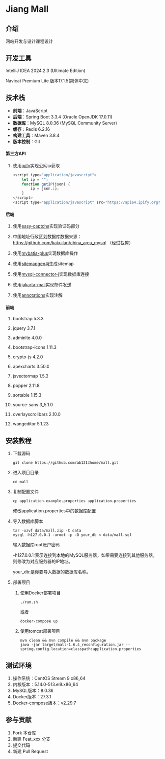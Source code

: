 # Jiang Mall

## 介绍
网站开发与设计课程设计

## 开发工具
IntelliJ IDEA 2024.2.3 (Ultimate Edition)

Navicat Premium Lite 版本17.1.5(简体中文)

## 技术栈

- **前端**：JavaScript
- **后端**：Spring Boot 3.3.4 (Oracle OpenJDK 17.0.11)
- **数据库**：MySQL 8.0.36 (MySQL Community Server) 
- **缓存**：Redis 6.2.16
- **构建工具**：Maven 3.8.4
- **版本控制**：Git

#### 第三方API
1. 使用[ipify](https://www.ipify.org/)实现公网ip获取
    ```javascript
    <script type="application/javascript">
        let ip = "";
        function getIP(json) {
            ip = json.ip;
        }
    </script>
    <script type="application/javascript" src="https://api64.ipify.org?format=jsonp&callback=getIP"></script>
   ```

#### 后端

1. 使用[easy-captcha](https://github.com/ele-admin/EasyCaptcha "v1.6.2")实现验证码部分

2. 中国地址行政区划数据库数据来源：https://github.com/kakuilan/china_area_mysql
（经过裁剪）

3. 使用[mybatis-plus](https://github.com/baomidou/mybatis-plus "v3.5.8")实现数据库操作

4. 使用[sitemapgen4j](https://github.com/dfabulich/sitemapgen4j "v1.1.1")生成sitemap

5. 使用[mysql-connector-j](https://github.com/mysql/mysql-connector-j "v8.3.0")实现数据库连接

6. 使用[jakarta-mail](https://github.com/jakartaee/mail-api "v2.0.1")实现邮件发送

7. 使用[annotations](https://github.com/JetBrains/java-annotations "v26.0.0")实现注解

#### 前端

1. bootstrap 5.3.3

2. jquery 3.7.1

3. adminlte 4.0.0

4. bootstrap-icons 1.11.3

5. crypto-js 4.2.0

6. apexcharts 3.50.0

7. jsvectormap 1.5.3

8. popper 2.11.8

9. sortable 1.15.3

10. source-sans 3_5.1.0

11. overlayscrollbars 2.10.0

12. wangeditor 5.1.23

## 安装教程

1.  下载源码
    ```shell
    git clone https://github.com/ab1213home/mall.git
    ```
2.  进入项目目录
    ```shell
    cd mall
    ```
3.  复制配置文件
    ```shell
    cp application-example.properties application.properties
    ```
    修改application.properties中的数据库配置
4. 导入数据库脚本
    ```shell
    tar -xzvf data/mall.zip -C data
    mysql -h127.0.0.1 -uroot -p -D your_db < data/mall.sql
    ```
   输入数据库root账户密码

   -h127.0.0.1:表示连接到本地的MySQL服务器，如果需要连接到其他服务器，则修改为对应服务器的IP地址。
   
    your_db:是你要导入数据的数据库名称。
5. 部署项目
   1. 使用Docker部署项目
      ```shell
      ./run.sh
      ``` 
      或者
      ```shell
      docker-compose up
      ```
   2. 使用tomcat部署项目
      ```shell
      mvn clean && mvn compile && mvn package
      java -jar target/mall-1.6.4_reconfiguration.jar --spring.config.location=classpath:application.properties
      ```
## 测试环境

1. 操作系统：CentOS Stream 9 x86_64
2. 内核版本：5.14.0-513.el9.x86_64
3. MySQL版本：8.0.36
4. Docker版本：27.3.1
5. Docker-compose版本：v2.29.7

## 参与贡献

1.  Fork 本仓库
2.  新建 Feat_xxx 分支
3.  提交代码
4.  新建 Pull Request